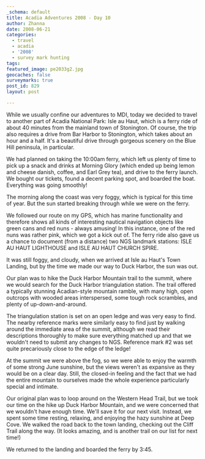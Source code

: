 ```yaml
---
_schema: default
title: Acadia Adventures 2008 - Day 10
author: Zhanna
date: 2008-06-21
categories:
  - travel
  - acadia
  - '2008'
  - survey mark hunting
tags:
featured_image: pe2033g2.jpg
geocaches: false
surveymarks: true
post_id: 829
layout: post

---
```


While we usually confine our adventures to MDI, today we decided to travel to another part of Acadia National Park: Isle au Haut, which is a ferry ride of about 40 minutes from the mainland town of Stonington. Of course, the trip also requires a drive from Bar Harbor to Stonington, which takes about an hour and a half. It's a beautiful drive through gorgeous scenery on the Blue Hill peninsula, in particular.

We had planned on taking the 10:00am ferry, which left us plenty of time to pick up a snack and drinks at Morning Glory (which ended up being lemon and cheese danish, coffee, and Earl Grey tea), and drive to the ferry launch. We bought our tickets, found a decent parking spot, and boarded the boat. Everything was going smoothly!

The morning along the coast was very foggy, which is typical for this time of year. But the sun started breaking through while we were on the ferry.

We followed our route on my GPS, which has marine functionality and therefore shows all kinds of interesting nautical navigation objects like green cans and red nuns - always amusing! In this instance, one of the red nuns was rather pink, which we got a kick out of. The ferry ride also gave us a chance to document (from a distance) two NGS landmark stations: ISLE AU HAUT LIGHTHOUSE and ISLE AU HAUT CHURCH SPIRE.

It was still foggy, and cloudy, when we arrived at Isle au Haut's Town Landing, but by the time we made our way to Duck Harbor, the sun was out.

Our plan was to hike the Duck Harbor Mountain trail to the summit, where we would search for the Duck Harbor triangulation station. The trail offered a typically stunning Acadian-style mountain ramble, with many high, open outcrops with wooded areas interspersed, some tough rock scrambles, and plenty of up-down-and-around.

The triangulation station is set on an open ledge and was very easy to find. The nearby reference marks were similarly easy to find just by walking around the immediate area of the summit, although we read their descriptions thoroughly to make sure everything matched up and that we wouldn't need to submit any changes to NGS. Reference mark #2 was set quite precariously close to the edge of the ledge!

At the summit we were above the fog, so we were able to enjoy the warmth of some strong June sunshine, but the views weren't as expansive as they would be on a clear day. Still, the closed-in feeling and the fact that we had the entire mountain to ourselves made the whole experience particularly special and intimate.

Our original plan was to loop around on the Western Head Trail, but we took our time on the hike up Duck Harbor Mountain, and we were concerned that we wouldn't have enough time. We'll save it for our next visit. Instead, we spent some time resting, relaxing, and enjoying the hazy sunshine at Deep Cove. We walked the road back to the town landing, checking out the Cliff Trail along the way. (It looks amazing, and is another trail on our list for next time!)

We returned to the landing and boarded the ferry by 3:45. 